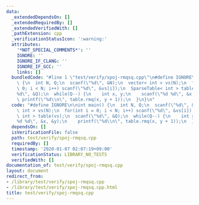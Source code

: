 ```yaml
---
data:
  _extendedDependsOn: []
  _extendedRequiredBy: []
  _extendedVerifiedWith: []
  _pathExtension: cpp
  _verificationStatusIcon: ':warning:'
  attributes:
    '*NOT_SPECIAL_COMMENTS*': ''
    IGNORE: ''
    IGNORE_IF_CLANG: ''
    IGNORE_IF_GCC: ''
    links: []
  bundledCode: "#line 1 \"test/verify/spoj-rmqsq.cpp\"\n#define IGNORE\n\nint main()\
    \ {\n  int N, Q;\n  scanf(\"%d\", &N);\n  vector< int > vs(N);\n  for(int i =\
    \ 0; i < N; i++) scanf(\"%d\", &vs[i]);\n  SparseTable< int > table(vs);\n  scanf(\"\
    %d\", &Q);\n  while(Q--) {\n    int x, y;\n    scanf(\"%d %d\", &x, &y);\n   \
    \ printf(\"%d\\n\", table.rmq(x, y + 1));\n  }\n}\n"
  code: "#define IGNORE\n\nint main() {\n  int N, Q;\n  scanf(\"%d\", &N);\n  vector<\
    \ int > vs(N);\n  for(int i = 0; i < N; i++) scanf(\"%d\", &vs[i]);\n  SparseTable<\
    \ int > table(vs);\n  scanf(\"%d\", &Q);\n  while(Q--) {\n    int x, y;\n    scanf(\"\
    %d %d\", &x, &y);\n    printf(\"%d\\n\", table.rmq(x, y + 1));\n  }\n}\n"
  dependsOn: []
  isVerificationFile: false
  path: test/verify/spoj-rmqsq.cpp
  requiredBy: []
  timestamp: '2020-01-07 02:07:19+09:00'
  verificationStatus: LIBRARY_NO_TESTS
  verifiedWith: []
documentation_of: test/verify/spoj-rmqsq.cpp
layout: document
redirect_from:
- /library/test/verify/spoj-rmqsq.cpp
- /library/test/verify/spoj-rmqsq.cpp.html
title: test/verify/spoj-rmqsq.cpp
---
```

